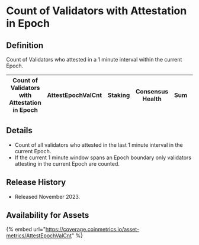 # Count of Validators with Attestation in Epoch

## Definition

Count of Validators who attested in a 1 minute interval within the current Epoch.&#x20;

| Count of Validators with Attestation in Epoch | AttestEpochValCnt | Staking | Consensus Health | Sum | Validators | 1 minute |
| --------------------------------------------- | ----------------- | ------- | ---------------- | --- | ---------- | -------- |

## Details

* Count of all validators who attested in the last 1 minute interval in the current Epoch.
* If the current 1 minute window spans an Epoch boundary only validators attesting in the current Epoch are counted.

## Release History

* Released November 2023.

## Availability for Assets

{% embed url="https://coverage.coinmetrics.io/asset-metrics/AttestEpochValCnt" %}
